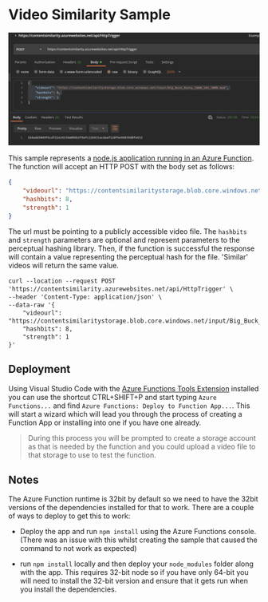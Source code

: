 # Video Similarity Sample

![Postman](./images/postman.png)

This sample represents a [node.js application running in an Azure Function](https://docs.microsoft.com/en-us/azure/azure-functions/functions-reference-node?tabs=v2#node-version-and-package-management). The function will accept an HTTP POST with the body set as follows:

```json
{
    "videourl": "https://contentsimilaritystorage.blob.core.windows.net/input/Big_Buck_Bunny_1080_10s_30MB.mp4",
    "hashbits": 8,
    "strength": 1
}
```

The url must be pointing to a publicly accessible video file. The `hashbits` and `strength` parameters are optional and represent parameters to the perceptual hashing library. Then, if the function is successful the response will contain a value representing the perceptual hash for the file. 'Similar' videos will return the same value.

```curl
curl --location --request POST 'https://contentsimilarity.azurewebsites.net/api/HttpTrigger' \
--header 'Content-Type: application/json' \
--data-raw '{
    "videourl": "https://contentsimilaritystorage.blob.core.windows.net/input/Big_Buck_Bunny_1080_10s_30MB.mp4",
    "hashbits": 8,
    "strength": 1
}'
```

## Deployment

Using Visual Studio Code with the [Azure Functions Tools Extension](https://marketplace.visualstudio.com/items?itemName=ms-azuretools.vscode-azurefunctions) installed you can use the shortcut CTRL+SHIFT+P and start typing `Azure Functions...` and find `Azure Functions: Deploy to Function App...`. This will start a wizard which will lead you through the process of creating a Function App or installing into one if you have one already.

> During this process you will be prompted to create a storage account as that is needed by the function and you could upload a video file to that storage to use to test the function.

## Notes

The Azure Function runtime is 32bit by default so we need to have the 32bit versions of the dependencies installed for that to work. There are a couple of ways to deploy to get this to work:

- Deploy the app and run `npm install` using the Azure Functions console. (There was an issue with this whilst creating the sample that caused the command to not work as expected)

- run `npm install` locally and then deploy your `node_modules` folder along with the app. This requires 32-bit node so if you have only 64-bit you will need to install the 32-bit version and ensure that it gets run when you install the dependencies.
